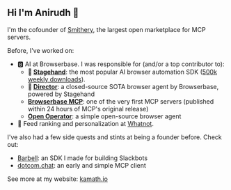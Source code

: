 ## Hi I'm Anirudh 👋

<!--
**kamath/kamath** is a ✨ _special_ ✨ repository because its `README.md` (this file) appears on your GitHub profile.

Here are some ideas to get you started:

- 🔭 I’m currently working on ...
- 🌱 I’m currently learning ...
- 👯 I’m looking to collaborate on ...
- 🤔 I’m looking for help with ...
- 💬 Ask me about ...
- 📫 How to reach me: ...
- 😄 Pronouns: ...
- ⚡ Fun fact: ...
-->
I'm the cofounder of [Smithery](https://smithery.ai), the largest open marketplace for MCP servers. 

Before, I've worked on:
* 🅱️ AI at Browserbase. I was responsible for (and/or a top contributor to):
  * **🤘 [Stagehand](https://github.com/browserbase/stagehand)**: the most popular AI browser automation SDK ([500k weekly downloads](https://www.npmjs.com/package/@browserbasehq/stagehand)).
  * **🧭 [Director](https://director.ai)**: a closed-source SOTA browser agent by Browserbase, powered by Stagehand
  * **[Browserbase MCP](https://github.com/browserbase/mcp-server-browserbase)**: one of the very first MCP servers (published within 24 hours of MCP's original release)
  * **[Open Operator](https://github.com/browserbase/open-operator)**: a simple open-source browser agent
* 💛 Feed ranking and personalization at [Whatnot](https://whatnot.com).

I've also had a few side quests and stints at being a founder before. Check out:
* [Barbell](https://github.com/kamath/barbell-monorepo): an SDK I made for building Slackbots
* [dotcom.chat](https://github.com/kamath/dotcom.chat): an early and simple MCP client

See more at my website: [kamath.io](https://kamath.io)

